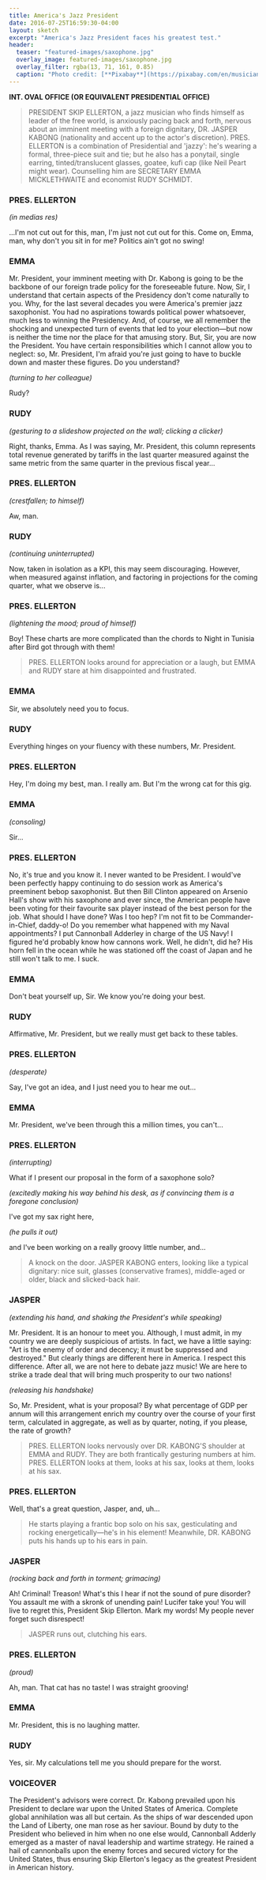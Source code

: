 ```yaml
---
title: America's Jazz President
date: 2016-07-25T16:59:30-04:00
layout: sketch
excerpt: "America's Jazz President faces his greatest test."
header:
  teaser: "featured-images/saxophone.jpg"
  overlay_image: featured-images/saxophone.jpg
  overlay_filter: rgba(13, 71, 161, 0.85)
  caption: "Photo credit: [**Pixabay**](https://pixabay.com/en/musician-saxophone-performance-704501/)"
---
```


**INT. OVAL OFFICE (OR EQUIVALENT PRESIDENTIAL OFFICE)**

> PRESIDENT SKIP ELLERTON, a jazz musician who finds himself as leader of the free world, is anxiously pacing back and forth, nervous about an imminent meeting with a foreign dignitary, DR. JASPER KABONG (nationality and accent up to the actor's discretion). PRES. ELLERTON is a combination of Presidential and 'jazzy': he's wearing a formal, three-piece suit and tie; but he also has a ponytail, single earring, tinted/translucent glasses, goatee, kufi cap (like Neil Peart might wear). Counselling him are SECRETARY EMMA MICKLETHWAITE and economist RUDY SCHMIDT.

### PRES. ELLERTON

*(in medias res)*

...I'm not cut out for this, man, I'm just not cut out for this. Come on, Emma, man, why don't you sit in for me? Politics ain't got no swing!

### EMMA

Mr. President, your imminent meeting with Dr. Kabong is going to be the backbone of our foreign trade policy for the foreseeable future. Now, Sir, I understand that certain aspects of the Presidency don't come naturally to you. Why, for the last several decades you were America's premier jazz saxophonist. You had no aspirations towards political power whatsoever, much less to winning the Presidency. And, of course, we all remember the shocking and unexpected turn of events that led to your election—but now is neither the time nor the place for that amusing story. But, Sir, you are now the President. You have certain responsibilities which I cannot allow you to neglect: so, Mr. President, I'm afraid you're just going to have to buckle down and master these figures. Do you understand?

*(turning to her colleague)*

Rudy?

### RUDY

*(gesturing to a slideshow projected on the wall; clicking a clicker)*

Right, thanks, Emma. As I was saying, Mr. President, this column represents total revenue generated by tariffs in the last quarter measured against the same metric from the same quarter in the previous fiscal year...

### PRES. ELLERTON

*(crestfallen; to himself)*

Aw, man.

### RUDY

*(continuing uninterrupted)*

Now, taken in isolation as a KPI, this may seem discouraging. However, when measured against inflation, and factoring in projections for the coming quarter, what we observe is...

### PRES. ELLERTON

*(lightening the mood; proud of himself)*

Boy! These charts are more complicated than the chords to Night in Tunisia after Bird got through with them!

> PRES. ELLERTON looks around for appreciation or a laugh, but EMMA and RUDY stare at him disappointed and frustrated.

### EMMA

Sir, we absolutely need you to focus.

### RUDY

Everything hinges on your fluency with these numbers, Mr. President.

### PRES. ELLERTON

Hey, I'm doing my best, man. I really am. But I'm the wrong cat for this gig.

### EMMA

*(consoling)*

Sir...

### PRES. ELLERTON

No, it's true and you know it. I never wanted to be President. I would've been perfectly happy continuing to do session work as America's preeminent bebop saxophonist. But then Bill Clinton appeared on Arsenio Hall's show with his saxophone and ever since, the American people have been voting for their favourite sax player instead of the best person for the job. What should I have done? Was I too hep? I'm not fit to be Commander-in-Chief, daddy-o! Do you remember what happened with my Naval appointments? I put Cannonball Adderley in charge of the US Navy! I figured he'd probably know how cannons work. Well, he didn't, did he? His horn fell in the ocean while he was stationed off the coast of Japan and he still won't talk to me. I suck.

### EMMA

Don't beat yourself up, Sir. We know you're doing your best.

### RUDY

Affirmative, Mr. President, but we really must get back to these tables.

### PRES. ELLERTON

*(desperate)*

Say, I've got an idea, and I just need you to hear me out...

### EMMA

Mr. President, we've been through this a million times, you can't...

### PRES. ELLERTON

*(interrupting)*

What if I present our proposal in the form of a saxophone solo?

*(excitedly making his way behind his desk, as if convincing them is a foregone conclusion)*

I've got my sax right here,

*(he pulls it out)*

and I've been working on a really groovy little number, and...

> A knock on the door. JASPER KABONG enters, looking like a typical dignitary: nice suit, glasses (conservative frames), middle-aged or older, black and slicked-back hair.

### JASPER

*(extending his hand, and shaking the President's while speaking)*

Mr. President. It is an honour to meet you. Although, I must admit, in my country we are deeply suspicious of artists. In fact, we have a little saying: "Art is the enemy of order and decency; it must be suppressed and destroyed." But clearly things are different here in America. I respect this difference. After all, we are not here to debate jazz music! We are here to strike a trade deal that will bring much prosperity to our two nations!

*(releasing his handshake)*

So, Mr. President, what is your proposal? By what percentage of GDP per annum will this arrangement enrich my country over the course of your first term, calculated in aggregate, as well as by quarter, noting, if you please, the rate of growth?

> PRES. ELLERTON looks nervously over DR. KABONG'S shoulder at EMMA and RUDY. They are both frantically gesturing numbers at him. PRES. ELLERTON looks at them, looks at his sax, looks at them, looks at his sax.

### PRES. ELLERTON

Well, that's a great question, Jasper, and, uh...

> He starts playing a frantic bop solo on his sax, gesticulating and rocking energetically—he's in his element! Meanwhile, DR. KABONG puts his hands up to his ears in pain.

### JASPER

*(rocking back and forth in torment; grimacing)*

Ah! Criminal! Treason! What's this I hear if not the sound of pure disorder? You assault me with a skronk of unending pain! Lucifer take you! You will live to regret this, President Skip Ellerton. Mark my words! My people never forget such disrespect!

> JASPER runs out, clutching his ears.

### PRES. ELLERTON

*(proud)*

Ah, man. That cat has no taste! I was straight grooving!

### EMMA

Mr. President, this is no laughing matter.

### RUDY

Yes, sir. My calculations tell me you should prepare for the worst.

### VOICEOVER

The President's advisors were correct. Dr. Kabong prevailed upon his President to declare war upon the United States of America. Complete global annihilation was all but certain. As the ships of war descended upon the Land of Liberty, one man rose as her saviour. Bound by duty to the President who believed in him when no one else would, Cannonball Adderly emerged as a master of naval leadership and wartime strategy.  He rained a hail of cannonballs upon the enemy forces and secured victory for the United States, thus ensuring Skip Ellerton's legacy as the greatest President in American history.